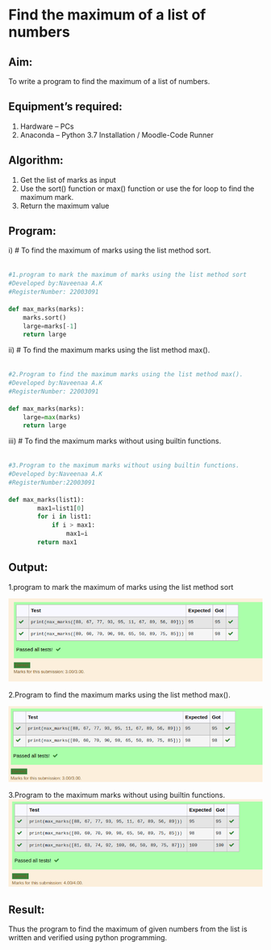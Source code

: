 # Find the maximum of a list of numbers
## Aim:
To write a program to find the maximum of a list of numbers.
## Equipment’s required:
1.	Hardware – PCs
2.	Anaconda – Python 3.7 Installation / Moodle-Code Runner
## Algorithm:
1.	Get the list of marks as input
2.	Use the sort() function or max() function or use the for loop to find the maximum mark.
3.	Return the maximum value
## Program:

i)	# To find the maximum of marks using the list method sort.
```Python

#1.program to mark the maximum of marks using the list method sort
#Developed by:Naveenaa A.K
#RegisterNumber: 22003091

def max_marks(marks):
    marks.sort()
    large=marks[-1]
    return large

```

ii)	# To find the maximum marks using the list method max().
```Python

#2.Program to find the maximum marks using the list method max().
#Developed by:Naveenaa A.K
#RegisterNumber: 22003091

def max_marks(marks):
    large=max(marks)
    return large

```

iii) # To find the maximum marks without using builtin functions.
```Python

#3.Program to the maximum marks without using builtin functions.
#Developed by:Naveenaa A.K
#RegisterNumber:22003091

def max_marks(list1):
        max1=list1[0]
        for i in list1:
            if i > max1:
                max1=i
        return max1

```

## Output:
1.program to mark the maximum of marks using the list method sort

![output](/q1.png)

2.Program to find the maximum marks using the list method max().

![output](/q2.png)

3.Program to the maximum marks without using builtin functions.
![output](/q3.png)

## Result:
Thus the program to find the maximum of given numbers from the list is written and verified using python programming.